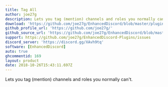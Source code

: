 ```yaml
---
title: Tag All
author: joe27g
description: Lets you tag (mention) channels and roles you normally can't.
download: 'https://github.com/joe27g/EnhancedDiscord/blob/master/plugins/tag_all.js'
github_profile_url: 'https://github.com/joe27g/'
github_source_url: 'https://github.com/joe27g/EnhancedDiscord/blob/master/plugins/tag_all.js'
support: https://github.com/joe27g/EnhancedDiscord-Plugins/issues
discord_server: 'https://discord.gg/XAvh9tq'
software: [EnhancedDiscord]
auto: true
ghcommentid: 169
layout: product
date: 2018-10-26T15:43:11.697Z
---
```

Lets you tag (mention) channels and roles you normally can't.